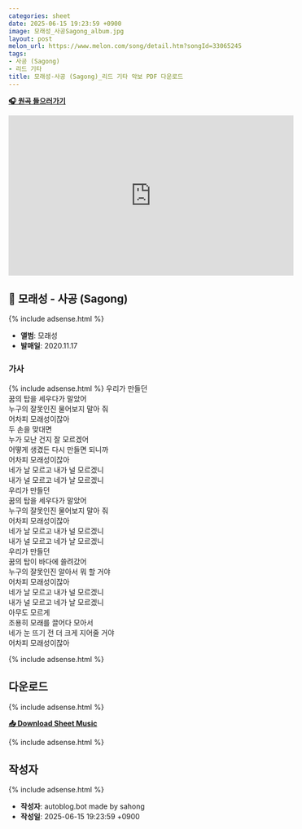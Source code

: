 ```yaml
---
categories: sheet
date: 2025-06-15 19:23:59 +0900
image: 모래성_사공Sagong_album.jpg
layout: post
melon_url: https://www.melon.com/song/detail.htm?songId=33065245
tags:
- 사공 (Sagong)
- 리드 기타
title: 모래성-사공 (Sagong)_리드 기타 악보 PDF 다운로드
---
```


<p><a href="https://www.melon.com/song/detail.htm?songId=33065245" target="_blank"><strong>🎧 원곡 들으러가기</strong></a></p>
<iframe width="560" height="315" src="https://www.youtube.com/embed/eLV8yHe1yZQ" frameborder="0" allowfullscreen></iframe>

## 🎵 모래성 - 사공 (Sagong)

{% include adsense.html %}

- **앨범**: 모래성  
- **발매일**: 2020.11.17  

### 가사

{% include adsense.html %}
우리가 만들던  
꿈의 탑을 세우다가 말았어  
누구의 잘못인진 물어보지 말아 줘  
어차피 모래성이잖아  
두 손을 맞대면  
누가 모난 건지 잘 모르겠어  
어떻게 생겼든 다시 만들면 되니까  
어차피 모래성이잖아  
네가 날 모르고 내가 널 모르겠니  
내가 널 모르고 네가 날 모르겠니  
우리가 만들던  
꿈의 탑을 세우다가 말았어  
누구의 잘못인진 물어보지 말아 줘  
어차피 모래성이잖아  
네가 날 모르고 내가 널 모르겠니  
내가 널 모르고 네가 날 모르겠니  
우리가 만들던  
꿈의 탑이 바다에 쓸려갔어  
누구의 잘못인진 알아서 뭐 할 거야  
어차피 모래성이잖아  
네가 날 모르고 내가 널 모르겠니  
내가 널 모르고 네가 날 모르겠니  
아무도 모르게  
조용히 모래를 끌어다 모아서  
네가 눈 뜨기 전 더 크게 지어줄 거야  
어차피 모래성이잖아  


{% include adsense.html %}



## 다운로드
{% include adsense.html %}
<p><a href="https://drive.google.com/file/d/17wR-1SQmrKO-Wew-jApOoOYUqm9Zsxik/view?usp=sharing" download><strong>📥 Download Sheet Music</strong></a></p>

{% include adsense.html %}
## 작성자 

{% include adsense.html %}
- **작성자**: autoblog.bot made by sahong
- **작성일**: 2025-06-15 19:23:59 +0900